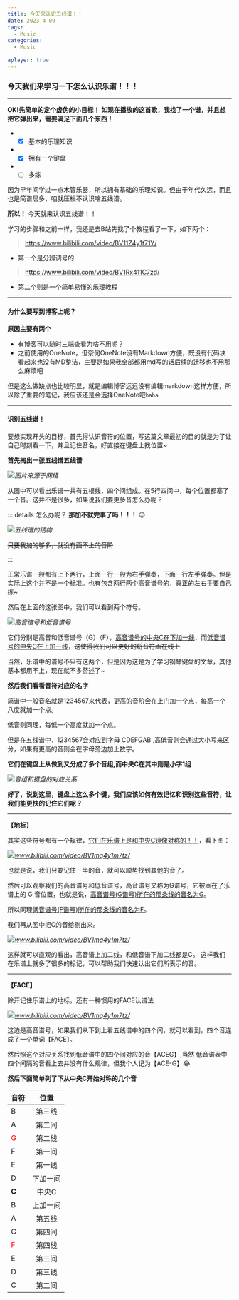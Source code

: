 ```yaml
---
title: 今天来认识五线谱！！
date: 2023-4-09
tags:
  - Music
categories:
  - Music

aplayer: true
---
```




<meting-js
	name="すずめ"
	artist="RADWIMPS/十明"
	url="\music\RADWIMPS,十明 - すずめ feat.十明.flac"
	cover="https://p2.music.126.net/jHIFF-TBXfG3hbh4IOnudQ==/109951167911814845.jpg?param=130y130"
    autoplay="true"
    fixed="false"
    theme="#C20C0C"
    lrc="\music\susumei.lrc"
    >
</meting-js>


### 今天我们来学习一下怎么认识乐谱！！！ 

---


**OK!先简单的定个虚伪的小目标！ 如现在播放的这首歌，我找了一个谱，并且想把它弹出来，需要满足下面几个东西！**

- - [x] 基本的乐理知识
- - [x] 拥有一个键盘
- - [ ] 多练

因为早年间学过一点木管乐器，所以拥有基础的乐理知识。但由于年代久远，而且也是简谱居多，咱就压根不认识啥五线谱。

**所以！** 今天就来认识五线谱！！

学习的步骤和之前一样，我还是去B站先找了个教程看了一下，如下两个：

>https://www.bilibili.com/video/BV11Z4y1t71Y/

 - 第一个是分辨调号的



>https://www.bilibili.com/video/BV1Rx411C7zd/

 - 第二个则是一个简单易懂的乐理教程

---

<!-- more -->

#### 为什么要写到博客上呢？


**原因主要有两个**
 - 有博客可以随时三端查看为啥不用呢？
 - 之前使用的OneNote，但奈何OneNote没有Markdown方便，既没有代码块看起来也没有MD整洁，主要是如果我全部都用md写的话后续的迁移也不用那么麻烦吧

但是这么做缺点也比较明显，就是编辑博客远远没有编辑markdown这样方便，所以除了重要的笔记，我应该还是会选择OneNote吧````haha````

---


#### 识别五线谱！

要想实现开头的目标，首先得认识音符的位置，写这篇文章最初的目的就是为了让自己时刻看一下，并且记住音名，好直接在键盘上找位置~

**首先掏出一张五线谱五线谱**

![](/images/music/yuepu1.png)_图片来源于网络_

从图中可以看出乐谱一共有五根线，四个间组成。在5行四间中，每个位置都塞了一个音。这并不是很多，如果说我们要更多音怎么办呢？

::: details 怎么办呢？
**那加不就完事了吗！！！** :wink:

![](/images/music/WUXIAN.png)_五线谱的结构_

~~只要我加的够多，就没有画不上的音阶~~

:::

正常乐谱一般都有上下两行，上面一行一般为右手弹奏，下面一行左手弹奏。但是实际上这个并不是一个标准。也有包含两行两个高音谱号的，真正的左右手要自己练~

然后在上面的这张图中，我们可以看到两个符号。

![](/images/music/PUHAO.png)_高音谱号和低音谱号_

它们分别是高音和低音谱号（G）（F），<u>高音谱号的中央C在下加一线</u>，而<u>低音谱号的中央C在上加一线</u>，~~这使得我们可以更好的将音符画在线上~~

当然，乐谱中的谱号不只有这两个，但是因为这是为了学习钢琴键盘的文章，其他基本都用不上，现在就不多赘述了~

**然后我们看看音符对应的名字**

简谱中一般音名就是1234567来代表，更高的音阶会在上门加一个点，每高一个八度就加一个点。

低音则同理，每低一个高度就加一个点。

但是在五线谱中，1234567会对应到字母  $\mathrm{C D E F G A B}$ ,高低音则会通过大小写来区分，如果有更高的音则会在字母旁边加上数字。

<b>它们在键盘上从做到又分成了多个音组,而中央C在其中则是小字1组</b>

![](/images/music/jianpanyinfu.png)_音组和键盘的对应关系_

**好了，说到这里，键盘上这么多个键，我们应该如何有效记忆和识别这些音符，让我们能更快的记住它们呢？**

---
**【地标】**

其实这些符号都有一个规律，<u>它们在乐谱上是和中央C镜像对称的！！</u>，看下图：

![](/images/music/mirrow.png)_www.bilibili.com/video/BV1mq4y1m7tz/_

也就是说，我们只要记住一半的音，就可以顺势找到其他的音了。

然后可以观察我们的高音谱号和低音谱号，高音谱号又称为G谱号，它被画在了乐谱上的 G 音位置，也就是说，<u>高音谱号(G谱号)所在的那条线的音名为G</u>。

所以同理<u>低音谱号(F谱号)所在的那条线的音名为F</u>。

我们再从图中把C的音给剔出来。

![](/images/music/Ctichu.png)_www.bilibili.com/video/BV1mq4y1m7tz/_

这样就可以直观的看出，高音谱上加二线，和低音谱下加二线都是C。 这样我们在乐谱上就多了很多的标记，可以帮助我们快速认出它们所表示的音。 

---

**【FACE】**

除开记住乐谱上的地标，还有一种惯用的FACE认谱法

![](/images/music/FACE.png)_www.bilibili.com/video/BV1mq4y1m7tz/_

这边是高音谱号，如果我们从下到上看五线谱中的四个间，就可以看到，四个音连成了一个单词【FACE】。

然后照这个对应关系找到低音谱中的四个间对应的音【ACEG】,当然 低音谱表中四个间隔的音看上去并没有什么规律，但我个人记为【ACE-G】😂

**然后下面简单列了下从中央C开始对称的几个音**


|  音符   |     位置        |
| :--- |     :---:     |
|  B   |        第三线      |
|  A   |        第二间     |
|  <font color="red">G</font>   |   第二线           |
|  F   |        第一间     |
|  E   |        第一线     |
|  D   |       下加一间      |
|  <b>C</b>   |      中央C       |
|  B   |        上加一间     |
|  A   |        第五线     |
|  G   |       第四间     |
|  <font color="red">F</font>   |         第四线    |
|  E  |       第三间       |
|  D  |        第三线     |
|  C  |        第二间      |
